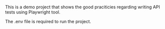 This is a demo project that shows the good praciticies regarding writing API tests using Playwright tool.

The .env file is required to run the project.